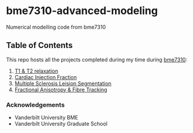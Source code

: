 # bme7310-advanced-modeling
Numerical modelling code from bme7310

## Table of Contents

This repo hosts all the projects completed during my time during [bme7310](https://www.coursicle.com/vanderbilt/courses/BME/7310/):
1. [T1 & T2 relaxation](https://github.com/KhaiTTNguyen/bme7450_quantitative_functional_imaging/tree/main/project1)
2. [Cardiac Injection Fraction](https://github.com/KhaiTTNguyen/bme7450_quantitative_functional_imaging/tree/main/project2)
3. [Multiple Sclerosis Leision Segmentation](https://github.com/KhaiTTNguyen/bme7450_quantitative_functional_imaging/tree/main/project3)
4. [Fractional Anisotropy & Fibre Tracking](https://github.com/KhaiTTNguyen/bme7450_quantitative_functional_imaging/tree/main/project4)

### Acknowledgements
* Vanderbilt University BME
* Vanderbilt University Graduate School
